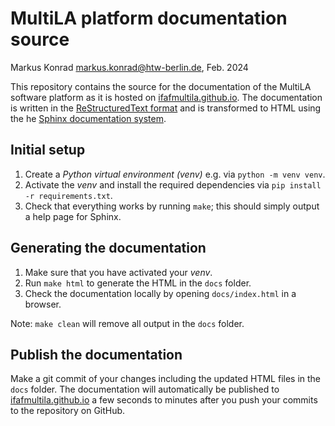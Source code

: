 # MultiLA platform documentation source

Markus Konrad <markus.konrad@htw-berlin.de>, Feb. 2024

This repository contains the source for the documentation of the MultiLA software platform as it is hosted on [ifafmultila.github.io](https://ifafmultila.github.io/). The documentation is written in the [ReStructuredText format](https://www.sphinx-doc.org/en/master/usage/restructuredtext/index.html) and is transformed to HTML using the he [Sphinx documentation system](https://www.sphinx-doc.org/en/master/).

## Initial setup

1. Create a *Python virtual environment (venv)* e.g. via `python -m venv venv`.
2. Activate the *venv* and install the required dependencies via `pip install -r requirements.txt`.
3. Check that everything works by running `make`; this should simply output a help page for Sphinx.

## Generating the documentation

1. Make sure that you have activated your *venv*.
2. Run `make html` to generate the HTML in the `docs` folder.
3. Check the documentation locally by opening `docs/index.html` in a browser.

Note: `make clean` will remove all output in the `docs` folder.

## Publish the documentation

Make a git commit of your changes including the updated HTML files in the `docs` folder. The documentation will automatically be published to [ifafmultila.github.io](https://ifafmultila.github.io/) a few seconds to minutes after you push your commits to the repository on GitHub.

